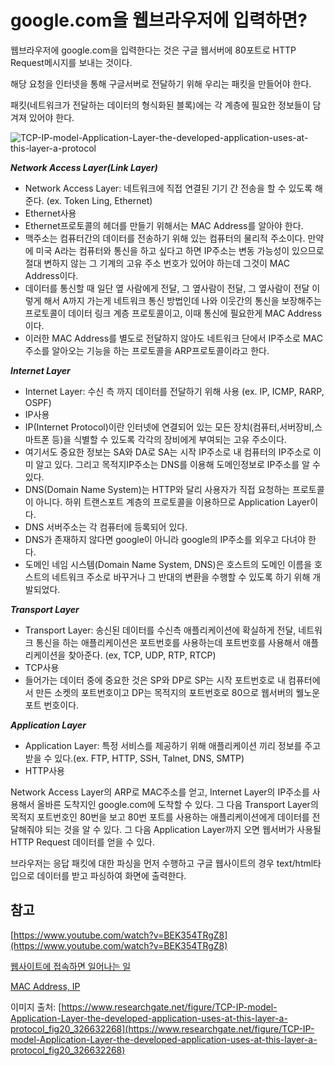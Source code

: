 # google.com을 웹브라우저에 입력하면?
웹브라우저에 google.com을 입력한다는 것은 구글 웹서버에 80포트로 HTTP Request메시지를 보내는 것이다. 

해당 요청을 인터넷을 통해 구글서버로 전달하기 위해 우리는 패킷을 만들어야 한다.

패킷(네트워크가 전달하는 데이터의 형식화된 블록)에는 각 계층에 필요한 정보들이 담겨져 있어야 한다. 

![TCP-IP-model-Application-Layer-the-developed-application-uses-at-this-layer-a-protocol](https://user-images.githubusercontent.com/67263146/148182318-6a8bfaa8-a9ba-42e3-8672-4fad378c7192.png)


***Network Access Layer(Link Layer)***

- Network Access Layer: 네트워크에 직접 연결된 기기 간 전송을 할 수 있도록 해준다. (ex. Token Ling, Ethernet)
- Ethernet사용
- Ethernet프로토콜의 헤더를 만들기 위해서는 MAC Address를 알아야 한다.
- 맥주소는 컴퓨터간의 데이터를 전송하기 위해 있는 컴퓨터의 물리적 주소이다. 만약에 미국 A라는 컴퓨터와 통신을 하고 싶다고 하면 IP주소는 변동 가능성이 있으므로 절대 변하지 않는 그 기계의 고유 주소 번호가 있어야 하는데 그것이 MAC Address이다.
- 데이터를 통신할 때 일단 옆 사람에게 전달, 그 옆사람이 전달, 그 옆사람이 전달 이렇게 해서 A까지 가는게 네트워크 통신 방법인데 나와 이웃간의 통신을 보장해주는 프로토콜이 데이터 링크 계층 프로토콜이고, 이때 통신에 필요한게 MAC Address이다.
- 이러한 MAC Address를 별도로 전달하지 않아도 네트워크 단에서 IP주소로 MAC주소를 알아오는 기능을 하는 프로토콜을 ARP프로토콜이라고 한다.

***Internet Layer*** 

- Internet Layer: 수신 측 까지 데이터를 전달하기 위해 사용 (ex. IP, ICMP, RARP, OSPF)
- IP사용
- IP(Internet Protocol)이란 인터넷에 연결되어 있는 모든 장치(컴퓨터,서버장비,스마트폰 등)을 식별할 수 있도록 각각의 장비에게 부여되는 고유 주소이다.
- 여기서도 중요한 정보는 SA와 DA로 SA는 시작 IP주소로 내 컴퓨터의 IP주소로 이미 알고 있다. 그리고 목적지IP주소는 DNS를 이용해 도메인정보로 IP주소를 알 수 있다.
- DNS(Domain Name System)는 HTTP와 달리 사용자가 직접 요청하는 프로토콜이 아니다. 하위 트랜스포트 계층의 프로토콜을 이용하므로 Application Layer이다.
- DNS 서버주소는 각 컴퓨터에 등록되어 있다.
- DNS가 존재하지 않다면 google이 아니라 google의 IP주소를 외우고 다녀야 한다.
- 도메인 네임 시스템(Domain Name System, DNS)은 호스트의 도메인 이름을 호스트의 네트워크 주소로 바꾸거나 그 반대의 변환을 수행할 수 있도록 하기 위해 개발되었다.

***Transport Layer***

- Transport Layer: 송신된 데이터를 수신측 애플리케이션에 확실하게 전달, 네트워크 통신을 하는 애플리케이션은 포트번호를 사용하는데 포트번호를 사용해서 애플리케이션을 찾아준다.  (ex, TCP, UDP, RTP, RTCP)
- TCP사용
- 들어가는 데이터 중에 중요한 것은 SP와 DP로 SP는 시작 포트번호로 내 컴퓨터에서 만든 소켓의 포트번호이고 DP는 목적지의 포트번호로 80으로 웹서버의 웰노운 포트 번호이다.

***Application Layer*** 

- Application Layer: 특정 서비스를 제공하기 위해 애플리케이션 끼리 정보를 주고 받을 수 있다.(ex. FTP, HTTP, SSH, Talnet, DNS, SMTP)
- HTTP사용

Network Access Layer의 ARP로 MAC주소를 얻고, Internet Layer의 IP주소를 사용해서 올바른 도착지인 google.com에 도착할 수 있다. 그 다음 Transport Layer의 목적지 포트번호인 80번을 보고 80번 포트를 사용하는 애플리케이션에게 데이터를 전달해줘야 되는 것을 알 수 있다. 그 다음 Application Layer까지 오면 웹서버가 사용될 HTTP Request 데이터를 얻을 수 있다.

브라우저는 응답 패킷에 대한 파싱을 먼저 수행하고 구글 웹사이트의 경우 text/html타입으로 데이터를 받고 파싱하여 화면에 출력한다.


## 참고
[https://www.youtube.com/watch?v=BEK354TRgZ8](https://www.youtube.com/watch?v=BEK354TRgZ8) 

[웹사이트에 접속하면 일어나는 일](https://velog.io/@cada/%EC%9B%B9%EC%82%AC%EC%9D%B4%ED%8A%B8%EC%97%90-%EC%A0%91%EC%86%8D%ED%95%A0-%EB%95%8C-%EC%9D%BC%EC%96%B4%EB%82%98%EB%8A%94-%EC%9D%BC)

[MAC Address, IP](https://jhnyang.tistory.com/404)



이미지 출처: [https://www.researchgate.net/figure/TCP-IP-model-Application-Layer-the-developed-application-uses-at-this-layer-a-protocol_fig20_326632268](https://www.researchgate.net/figure/TCP-IP-model-Application-Layer-the-developed-application-uses-at-this-layer-a-protocol_fig20_326632268)

